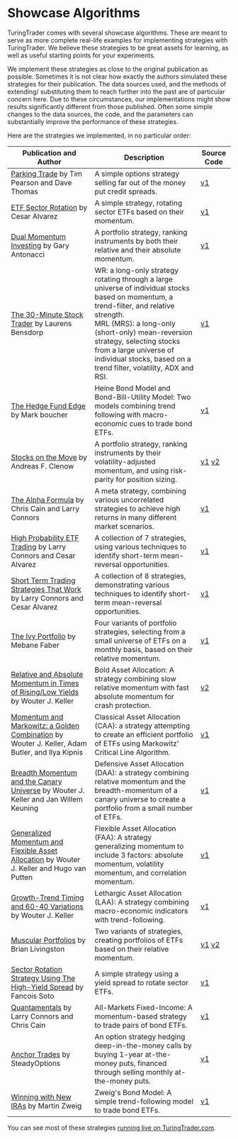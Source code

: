 # Showcase Algorithms

TuringTrader comes with several showcase algorithms. These are meant to serve as more complete real-life examples for implementing strategies with TuringTrader. We believe these strategies to be great assets for learning, as well as useful starting points for your experiments.

We implement these strategies as close to the original publication as possible. Sometimes it is not clear how exactly the authors simulated these strategies for their publication. The data sources used, and the methods of extending/ substituting them to reach further into the past are of particular concern here. Due to these circumstances, our implementations might show results significantly different from those published. Often some simple changes to the data sources, the code, and the parameters can substantially improve the performance of these strategies.

Here are the strategies we implemented, in no particular order:

| Publication and Author | Description | Source Code |
| --- | --- | --- |
| [Parking Trade](https://aeromir.com/) by Tim Pearson and Dave Thomas | A simple options strategy selling far out of the money put credit spreads. | [v1](https://github.com/fbertram/TuringTrader/blob/develop/BooksAndPubs/Aeromir_ParkingTrade.cs) |
| [ETF Sector Rotation]( https://alvarezquanttrading.com/blog/etf-sector-rotation/) by Cesar Alvarez | A simple strategy, rotating sector ETFs based on their momentum. | [v1](https://github.com/fbertram/TuringTrader/blob/develop/BooksAndPubs/Alvarez_EtfSectorRotation.cs) |
| [Dual Momentum Investing](https://www.amazon.com/Dual-Momentum-Investing-Innovative-Strategy/dp/0071849440/) by Gary Antonacci | A portfolio strategy, ranking instruments by both their relative and their absolute momentum. | [v1](https://github.com/fbertram/TuringTrader/blob/develop/BooksAndPubs/Antonacci_DualMomentumInvesting.cs) |
| [The 30-Minute Stock Trader](https://www.amazon.com/30-Minute-Stock-Trader-Stress-Free-Financial/dp/1619615738/) by Laurens Bensdorp | WR: a long-only strategy rotating through a large universe of individual stocks based on momentum, a trend-filter, and relative strength.<br />MRL (MRS): a long-only (short-only) mean-reversion strategy, selecting stocks from a large universe of individual stocks, based on a trend filter, volatility, ADX and RSI. | [v1](https://github.com/fbertram/TuringTrader/blob/develop/BooksAndPubs/Bensdorp_30MinStockTrader.cs) |
| [The Hedge Fund Edge](https://www.amazon.com/Hedge-Fund-Edge-Maximum-Strategies/dp/0471185388/) by Mark boucher | Heine Bond Model and Bond-Bill-Utility Model: Two models combining trend following with macro-economic cues to trade bond ETFs. | [v1](https://github.com/fbertram/TuringTrader/blob/develop/BooksAndPubs/Boucher_HedgeFundEdge.cs) |
| [Stocks on the Move](https://www.amazon.com/Stocks-Move-Beating-Momentum-Strategies/dp/1511466146/) by Andreas F. Clenow | A portfolio strategy, ranking instruments by their volatility-adjusted momentum, and using risk-parity for position sizing. | [v1](https://github.com/fbertram/TuringTrader/blob/develop/BooksAndPubs/Clenow_StocksOnTheMove.cs) [v2](https://github.com/fbertram/TuringTrader/blob/develop/BooksAndPubsV2/Clenow_StocksOnTheMove_v2.cs) |
| [The Alpha Formula](https://www.amazon.com/Alpha-Formula-Powered-Strategies-Market/dp/0578530848/) by Chris Cain and Larry Connors | A meta strategy, combining various uncorrelated strategies to achieve high returns in many different market scenarios. | [v1](https://github.com/fbertram/TuringTrader/blob/develop/BooksAndPubs/Connors_AlphaFormula.cs) |
| [High Probability ETF Trading](https://www.amazon.com/High-Probability-ETF-Trading-Professional/dp/0615297412/) by Larry Connors and Cesar Alvarez | A collection of 7 strategies, using various techniques to identify short-term mean-reversal opportunities. | [v1](https://github.com/fbertram/TuringTrader/blob/develop/BooksAndPubs/Connors_HighProbEtfTrading.cs) |
| [Short Term Trading Strategies That Work](https://www.amazon.com/Short-Term-Trading-Strategies-That/dp/0981923909/) by Larry Connors and Cesar Alvarez | A collection of 8 strategies, demonstrating various techniques to identify short-term mean-reversal opportunities. | [v1](https://github.com/fbertram/TuringTrader/blob/develop/BooksAndPubs/Connors_ShortTermTrading.cs) |
| [The Ivy Portfolio](https://www.amazon.com/Ivy-Portfolio-Invest-Endowments-Markets/dp/1118008855/) by Mebane Faber | Four variants of portfolio strategies, selecting from a small universe of ETFs on a monthly basis, based on their relative momentum. | [v1](https://github.com/fbertram/TuringTrader/blob/develop/BooksAndPubs/Faber_IvyPortfolio.cs) |
| [Relative and Absolute Momentum in Times of Rising/Low Yields](https://papers.ssrn.com/sol3/papers.cfm?abstract_id=4166845) by Wouter J. Keller | Bold Asset Allocation: A strategy combining slow relative momentum with fast absolute momentum for crash protection. | [v2](https://github.com/fbertram/TuringTrader/blob/develop/BooksAndPubsV2/Keller_BAA_v2.cs) |
| [Momentum and Markowitz: a Golden Combination](https://papers.ssrn.com/sol3/papers.cfm?abstract_id=2606884) by Wouter J. Keller, Adam Butler, and Ilya Kipnis | Classical Asset Allocation (CAA): a strategy attempting to create an efficient portfolio of ETFs using Markowitz' Critical Line Algorithm. | [v1](https://github.com/fbertram/TuringTrader/blob/develop/BooksAndPubs/Keller_CAA.cs) |
| [Breadth Momentum and the Canary Universe](https://papers.ssrn.com/sol3/papers.cfm?abstract_id=3212862) by Wouter J. Keller and Jan Willem Keuning | Defensive Asset Allocation (DAA): a strategy combining relative momentum and the breadth-momentum of a canary universe to create a portfolio from a small number of ETFs. | [v1](https://github.com/fbertram/TuringTrader/blob/develop/BooksAndPubs/Keller_DAA.cs) |
| [Generalized Momentum and Flexible Asset Allocation](https://ssrn.com/abstract=2193735) by Wouter J. Keller and Hugo van Putten | Flexible Asset Allocation (FAA): A strategy generalizing momentum to include 3 factors: absolute momentum, volatility momentum, and correlation momentum. | [v1](https://github.com/fbertram/TuringTrader/blob/develop/BooksAndPubs/Keller_FAA.cs) |
| [Growth-Trend Timing and 60-40 Variations](https://papers.ssrn.com/sol3/papers.cfm?abstract_id=3498092) by Wouter J. Keller | Lethargic Asset Allocation (LAA): A strategy combining macro-economic indicators with trend-following. | [v1](https://github.com/fbertram/TuringTrader/blob/develop/BooksAndPubs/Keller_LAA.cs) |
| [Muscular Portfolios](https://www.amazon.com/Muscular-Portfolios-Investing-Revolution-Superior/dp/194688538X/) by Brian Livingston | Two variants of strategies, creating portfolios of ETFs based on their relative momentum. | [v1](https://github.com/fbertram/TuringTrader/blob/develop/BooksAndPubs/Livingston_MuscularPortfolios.cs) [v2](https://github.com/fbertram/TuringTrader/blob/develop/BooksAndPubsV2/Livingston_MuscularPortfolios_v2.cs) |
| [Sector Rotation Strategy Using  The High-Yield Spread](https://seekingalpha.com/article/4434713-sector-rotation-strategy-using-the-high-yield-spread) by Fancois Soto | A simple strategy using a yield spread to rotate sector ETFs. | [v1](https://github.com/fbertram/TuringTrader/blob/develop/BooksAndPubs/Soto_SectorRotation.cs) |
| [Quantamentals](https://tradingmarkets.com/recent/missed-wednesdays-quantamentals-webinar-watch-it-now-1595548.html) by Larry Connors and Chris Cain | All-Markets Fixed-Income: A momentum-based strategy to trade pairs of bond ETFs. | [v1](https://github.com/fbertram/TuringTrader/blob/develop/BooksAndPubs/TradingMarkets_Quantamentals.cs) |
| [Anchor Trades](https://steadyoptions.com/an/) by SteadyOptions | An option strategy hedging deep-in-the-money calls by buying 1-year at-the-money puts, financed through selling monthly at-the-money puts. | [v1](https://github.com/fbertram/TuringTrader/blob/develop/BooksAndPubs/SteadyOptions_AnchorTrade.cs) |
| [Winning with New IRAs](https://www.amazon.com/Martin-Zweigs-Winning-New-IRAs/dp/0446512761/) by Martin Zweig | Zweig's Bond Model: A simple trend-following model to trade bond ETFs. | [v1](https://github.com/fbertram/TuringTrader/blob/develop/BooksAndPubs/Zweig_WinningWithNewIRAs.cs) |

You can see most of these strategies [running live on TuringTrader.com](https://www.turingtrader.com/portfolios/?tag=basic).
